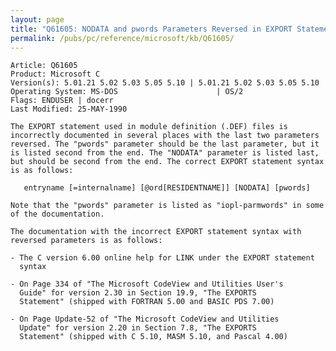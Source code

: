 ```yaml
---
layout: page
title: "Q61605: NODATA and pwords Parameters Reversed in EXPORT Statement Docs"
permalink: /pubs/pc/reference/microsoft/kb/Q61605/
---
```


	Article: Q61605
	Product: Microsoft C
	Version(s): 5.01.21 5.02 5.03 5.05 5.10 | 5.01.21 5.02 5.03 5.05 5.10
	Operating System: MS-DOS                      | OS/2
	Flags: ENDUSER | docerr
	Last Modified: 25-MAY-1990
	
	The EXPORT statement used in module definition (.DEF) files is
	incorrectly documented in several places with the last two parameters
	reversed. The "pwords" parameter should be the last parameter, but it
	is listed second from the end. The "NODATA" parameter is listed last,
	but should be second from the end. The correct EXPORT statement syntax
	is as follows:
	
	   entryname [=internalname] [@ord[RESIDENTNAME]] [NODATA] [pwords]
	
	Note that the "pwords" parameter is listed as "iopl-parmwords" in some
	of the documentation.
	
	The documentation with the incorrect EXPORT statement syntax with
	reversed parameters is as follows:
	
	- The C version 6.00 online help for LINK under the EXPORT statement
	  syntax
	
	- On Page 334 of "The Microsoft CodeView and Utilities User's
	  Guide" for version 2.30 in Section 19.9, "The EXPORTS
	  Statement" (shipped with FORTRAN 5.00 and BASIC PDS 7.00)
	
	- On Page Update-52 of "The Microsoft CodeView and Utilities
	  Update" for version 2.20 in Section 7.8, "The EXPORTS
	  Statement" (shipped with C 5.10, MASM 5.10, and Pascal 4.00)
